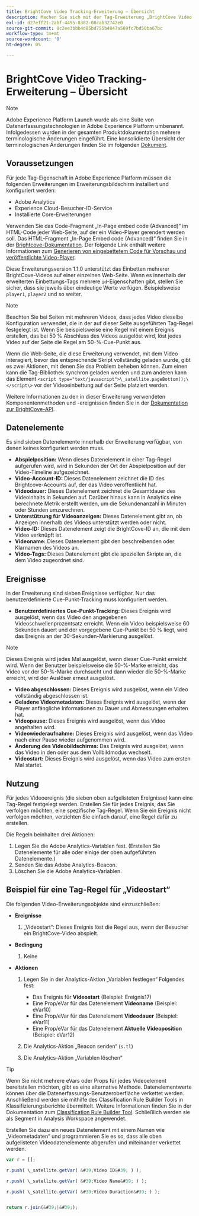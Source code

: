 ```yaml
---
title: BrightCove Video Tracking-Erweiterung – Übersicht
description: Machen Sie sich mit der Tag-Erweiterung „BrightCove Video Tracking“ in Adobe Experience Platform vertraut.
exl-id: d27eff21-2abf-4495-8382-08cab32742e0
source-git-commit: 0c2ee3bbb4d85bd755b4847a509fc7bd50ba67bc
workflow-type: tm+mt
source-wordcount: '0'
ht-degree: 0%

---
```


# BrightCove Video Tracking-Erweiterung – Übersicht

>[!NOTE]
>
>Adobe Experience Platform Launch wurde als eine Suite von Datenerfassungstechnologien in Adobe Experience Platform umbenannt. Infolgedessen wurden in der gesamten Produktdokumentation mehrere terminologische Änderungen eingeführt. Eine konsolidierte Übersicht der terminologischen Änderungen finden Sie im folgenden [Dokument](../../../term-updates.md).

## Voraussetzungen

Für jede Tag-Eigenschaft in Adobe Experience Platform müssen die folgenden Erweiterungen im Erweiterungsbildschirm installiert und konfiguriert werden:

* Adobe Analytics
* Experience Cloud-Besucher-ID-Service
* Installierte Core-Erweiterungen

Verwenden Sie das Code-Fragment „In-Page embed code (Advanced)“ im HTML-Code jeder Web-Seite, auf der ein Video-Player gerendert werden soll. Das HTML-Fragment „In-Page Embed code (Advanced)“ finden Sie in der [Brightcove-Dokumentation](https://studio.support.brightcove.com/publish/choosing-correct-embed-code.html#inpage). Der folgende Link enthält weitere Informationen zum [Generieren von eingebettetem Code für Vorschau und veröffentlichte Video-Player](https://de.studio.support.brightcove.com/players/generating-player-embed-code.html).

Diese Erweiterungsversion 1.1.0 unterstützt das Einbetten mehrerer BrightCove-Videos auf einer einzelnen Web-Seite. Wenn es innerhalb der erweiterten Einbettungs-Tags mehrere `id`-Eigenschaften gibt, stellen Sie sicher, dass sie jeweils über eindeutige Werte verfügen. Beispielsweise `player1`, `player2` und so weiter.

>[!NOTE]
>
>Beachten Sie bei Seiten mit mehreren Videos, dass jedes Video dieselbe Konfiguration verwendet, die in der auf dieser Seite ausgeführten Tag-Regel festgelegt ist. Wenn Sie beispielsweise eine Regel mit einem Ereignis erstellen, das bei 50 % Abschluss des Videos ausgelöst wird, löst jedes Video auf der Seite die Regel am 50-%-Cue-Punkt aus.

Wenn die Web-Seite, die diese Erweiterung verwendet, mit dem Video interagiert, bevor das entsprechende Skript vollständig geladen wurde, gibt es zwei Aktionen, mit denen Sie dsa Problem beheben können. Zum einen kann die Tag-Bibliothek synchron geladen werden und zum anderen kann das Element `<script type="text/javascript">\_satellite.pageBottom();\</script\>` vor der Videoeinbettung auf der Seite platziert werden.

Weitere Informationen zu den in dieser Erweiterung verwendeten Komponentenmethoden und -ereignissen finden Sie in der [Dokumentation zur BrightCove-API](https://docs.brightcove.com/brightcove-player/1.x/Player.html#vjsplayer).

## Datenelemente

Es sind sieben Datenelemente innerhalb der Erweiterung verfügbar, von denen keines konfiguriert werden muss.

* **Abspielposition:** Wenn dieses Datenelement in einer Tag-Regel aufgerufen wird, wird in Sekunden der Ort der Abspielposition auf der Video-Timeline aufgezeichnet.
* **Video-Account-ID:** Dieses Datenelement zeichnet die ID des Brightcove-Accounts auf, der das Video veröffentlicht hat.
* **Videodauer:** Dieses Datenelement zeichnet die Gesamtdauer des Videoinhalts in Sekunden auf. Darüber hinaus kann in Analytics eine berechnete Metrik erstellt werden, um die Sekundenanzahl in Minuten oder Stunden umzurechnen.
* **Unterstützung für Videoanzeigen:** Dieses Datenelement gibt an, ob Anzeigen innerhalb des Videos unterstützt werden oder nicht.
* **Video-ID:** Dieses Datenelement zeigt die BrightCove-ID an, die mit dem Video verknüpft ist.
* **Videoname:** Dieses Datenelement gibt den beschreibenden oder Klarnamen des Videos an.
* **Video-Tags:** Dieses Datenelement gibt die speziellen Skripte an, die dem Video zugeordnet sind.

## Ereignisse

In der Erweiterung sind sieben Ereignisse verfügbar. Nur das benutzerdefinierte Cue-Punkt-Tracking muss konfiguriert werden.

* **Benutzerdefiniertes Cue-Punkt-Tracking:** Dieses Ereignis wird ausgelöst, wenn das Video den angegebenen Videoschwellenprozentsatz erreicht. Wenn ein Video beispielsweise 60 Sekunden dauert und der vorgegebene Cue-Punkt bei 50 % liegt, wird das Ereignis an der 30-Sekunden-Markierung ausgelöst. 

>[!NOTE]
>
>Dieses Ereignis wird jedes Mal ausgelöst, wenn dieser Cue-Punkt erreicht wird. Wenn der Benutzer beispielsweise die 50-%-Marke erreicht, das Video vor der 50-%-Marke durchsucht und dann wieder die 50-%-Marke erreicht, wird der Auslöser erneut ausgelöst.

* **Video abgeschlossen:** Dieses Ereignis wird ausgelöst, wenn ein Video vollständig abgeschlossen ist.
* **Geladene Videometadaten:** Dieses Ereignis wird ausgelöst, wenn der Player anfängliche Informationen zu Dauer und Abmessungen erhalten hat.
* **Videopause:** Dieses Ereignis wird ausgelöst, wenn das Video angehalten wird.
* **Videowiederaufnahme:** Dieses Ereignis wird ausgelöst, wenn das Video nach einer Pause wieder aufgenommen wird.
* **Änderung des Videobildschirms:** Das Ereignis wird ausgelöst, wenn das Video in den oder aus dem Vollbildmodus wechselt.
* **Videostart:** Dieses Ereignis wird ausgelöst, wenn das Video zum ersten Mal startet.

## Nutzung

Für jedes Videoereignis (die sieben oben aufgelisteten Ereignisse) kann eine Tag-Regel festgelegt werden. Erstellen Sie für jedes Ereignis, das Sie verfolgen möchten, eine spezifische Tag-Regel. Wenn Sie ein Ereignis nicht verfolgen möchten, verzichten Sie einfach darauf, eine Regel dafür zu erstellen.

Die Regeln beinhalten drei Aktionen:

1. Legen Sie die Adobe Analytics-Variablen fest. (Erstellen Sie Datenelemente für alle oder einige der oben aufgeführten Datenelemente.)
1. Senden Sie das Adobe Analytics-Beacon.
1. Löschen Sie die Adobe Analytics-Variablen.

## Beispiel für eine Tag-Regel für „Videostart“

Die folgenden Video-Erweiterungsobjekte sind einzuschließen:

* **Ereignisse**

   1. „Videostart“: Dieses Ereignis löst die Regel aus, wenn der Besucher ein BrightCove-Video abspielt.

* **Bedingung**

   1. Keine

* **Aktionen**

   1. Legen Sie in der Analytics-Aktion „Variablen festlegen“ Folgendes fest:

      * Das Ereignis für **Videostart** (Beispiel: Ereignis17)
      * Eine Prop/eVar für das Datenelement **Videoname** (Beispiel: eVar10)
      * Eine Prop/eVar für das Datenelement **Videodauer** (Beispiel: eVar11)
      * Eine Prop/eVar für das Datenelement **Aktuelle Videoposition** (Beispiel: eVar12)
   1. Die Analytics-Aktion „Beacon senden“ (`s.tl`)
   1. Die Analytics-Aktion „Variablen löschen“


>[!TIP]
>
>Wenn Sie nicht mehrere eVars oder Props für jedes Videoelement bereitstellen möchten, gibt es eine alternative Methode. Datenelementwerte können über die Datenerfassungs-Benutzeroberfläche verkettet werden. Anschließend werden sie mithilfe des Classification Rule Builder Tools in Klassifizierungsberichte übermittelt. Weitere Informationen finden Sie in der Dokumentation zum [Classification Rule Builder Tool](https://experienceleague.adobe.com/docs/analytics/components/classifications/classifications-rulebuilder/classification-rule-builder.html?lang=de). Schließlich werden sie als Segment in Analysis Workspace angewendet.
>
>Erstellen Sie dazu ein neues Datenelement mit einem Namen wie „Videometadaten“ und programmieren Sie es so, dass alle oben aufgelisteten Videodatenelemente abgerufen und miteinander verkettet werden.

```javascript
var r = [];

r.push( \_satellite.getVar( &#39;Video ID&#39; ) );

r.push( \_satellite.getVar( &#39;Video Name&#39; ) );

r.push( \_satellite.getVar( &#39;Video Duraction&#39; ) );


return r.join(&#39;|&#39;);
```
